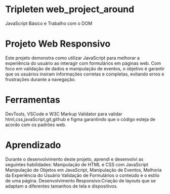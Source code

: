 # Tripleten web_project_around

JavaScript Básico e Trabalho com o DOM

# Projeto Web Responsivo

Este projeto demonstra como utilizar JavaScript para melhorar a experiência do usuário ao interagir com formulários em páginas web. Com foco em validação de dados e manipulação de eventos, o objetivo é garantir que os usuários insiram informações corretas e completas, evitando erros e frustrações durante a navegação.

# Ferramentas

DevTools, VSCode e W3C Markup Validator para validar html,css,javaScript,git,github e figma garantindo que o código esteja de acordo com os padrões web.

# Aprendizado

Durante o desenvolvimento deste projeto, aprendi e desenvolvi as seguintes habilidades:
Manipulação de HTML e CSS com JavaScript Manipulação de Objetos em JavaScript, Manipulação de Eventos, Melhoria da Experiência do Usuário Validação de Formulários o conteúdo e o estilo de uma página. Desenvolvimento Responsivo:Criação de layouts que se adaptam a diferentes tamanhos de tela e dispositivos.

